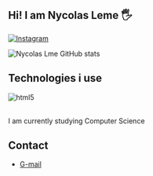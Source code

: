 ## Hi! I am Nycolas Leme 🖐

[![Instagram](https://img.shields.io/badge/Instagram-E4405F?style=for-the-badge&logo=instagram&logoColor=white)](https://instagram.com/lemegns?igshid=MzMyNGUyNmU2YQ==)

![Nycolas Lme GitHub stats](https://github-readme-stats.vercel.app/api?username=nycolasleme&show_icons=true&theme=dracula)

## Technologies i use

<div style = "display: inline_block"<br/>
   <img align="center" alt="html5" src="https://img.shields.io/badge/C-00599C?style=for-the-badge&logo=c&logoColor=white" />
</div><br/>

I am currently studying Computer Science

## Contact

- [G-mail](nycolaslemee@gmail.com)
